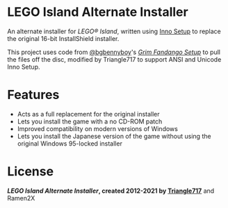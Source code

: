# LEGO Island Alternate Installer #

An alternate installer for _LEGO:registered: Island_, written using [Inno Setup](http://www.jrsoftware.org/isinfo.php) 
to replace the original 16-bit InstallShield installer.

This project uses code from [@bgbennyboy](https://github.com/bgbennyboy)'s [*Grim Fandango Setup*](https://github.com/bgbennyboy/Grim-Fandango-Setup-and-Launcher)
to pull the files off the disc, modified by Triangle717 to support ANSI and Unicode Inno Setup.

# Features #

* Acts as a full replacement for the original installer
* Lets you install the game with a no CD-ROM patch
* Improved compatibility on modern versions of Windows
* Lets you install the Japanese version of the game without using the original Windows 95-locked installer

# License #

***LEGO Island Alternate Installer*, created 2012-2021 by [Triangle717](http://Triangle717.WordPress.com)** and Ramen2X